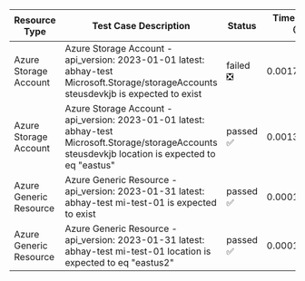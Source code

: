 | Resource Type | Test Case Description | Status | Time taken <br/> :clock3: |
| ------------- | --------------------- | ------ | ------------------- |
| Azure Storage Account  | Azure Storage Account - api_version: 2023-01-01 latest: abhay-test Microsoft.Storage/storageAccounts steusdevkjb is expected to exist | failed :negative_squared_cross_mark: | 0.001758315 |
| Azure Storage Account  | Azure Storage Account - api_version: 2023-01-01 latest: abhay-test Microsoft.Storage/storageAccounts steusdevkjb location is expected to eq "eastus" | passed      :white_check_mark: | 0.001332012 |
| Azure Generic Resource  | Azure Generic Resource - api_version: 2023-01-31 latest: abhay-test mi-test-01 is expected to exist | passed      :white_check_mark: | 0.000129201 |
| Azure Generic Resource  | Azure Generic Resource - api_version: 2023-01-31 latest: abhay-test mi-test-01 location is expected to eq "eastus2" | passed      :white_check_mark: | 0.000117201 |


 
